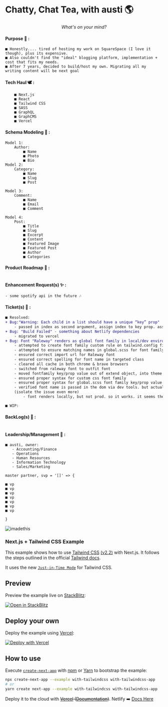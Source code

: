 # Chatty, Chat Tea, with austi   🌎

<em><div align=center> What's on your mind?</em></div>

#### Purpose 📜  : 

    ■ Honestly.... tired of hosting my work on SquareSpace (I love it though), plus its expensive. 
    ■ Also couldn't find the "ideal" blogging platform, implementation + cost that fits my needs. 
    ■ After 7 years, decided to build/host my own. Migrating all my writing content will be next goal

#### Tech Haul 🕊️ :
``` 
    ■ Next.js
    ■ React
    ■ Tailwind CSS
    ■ SASS
    ■ GraphQL
    ■ GraphCMS
    ■ Vercel
```

#### Schema Modeling 🦌 : 
```
Model 1:
    Author:
        ■ Name
        ■ Photo
        ■ Bio
Model 2:
    Category:
        ■ Name
        ■ Slug
        ■ Post
        
Model 3:
    Comment:
        ■ Name
        ■ Email
        ■ Comment

Model 4:
    Post: 
        ■ Title
        ■ Slug
        ■ Excerpt
        ■ Content
        ■ Featured Image
        ■ Featured Post
        ■ Author
        ■ Categories
```
#### Product Roadmap 🐎 :
```

```

#### Enhancement Request(s) ✨ : 
```
- some spotify api in the future 🎶

```

#### Ticket(s) 🦄 : 
```diff
■ Resolved:
+ Bug:"Warning: Each child in a list should have a unique “key” prop"
    - passed in index as second argument, assign index to key prop. assigned node to post prop
+ Bug: "Build Failed" - something about Netlify dependencies 
    - migrated to vercel
+ Bug: Font "Raleway" renders as global font family in local/dev environment. But prod renders "Playfair" as entire font family instead.
    - attempted to create font family custom rule on tailwind.config file for raleway
    - attempted to ensure matching names in global.scss for font family key/prop
    - ensured correct import url for Raleway font
    - ensured correct spelling for font name in targeted class
    - cleared all cache in both chrome & brave browsers
    - switched from raleway font to outfit font
    - moved fontfamily key/prop value out of extend object, into theme object via tailwind.config
    - ensured proper syntax for custom css font family
    - ensured proper syntax for global.scss font family key/prop value
    - verified font name is passed in the dom via dev tools. but actual font is not rendered on client
    (isolate the issue even more)
        - font renders locally, but not prod. so it works. it seems the request is being made from the client, but the request isn't being sent

■ WIP: 

```

#### BackLog(s) 👾 :
```

```

#### Leadership/Management 🏰 : 
```
■ austi, owner:
   - Accounting/Finance
   - Operations
   - Human Resources
   - Information Technology 
   - Sales/Marketing

master partner, svp = '[]' => {
   
■ vp
■ vp
■ vp
■ vp
■ vp
■ vp 
■ vp

}

```


![imadethis](https://user-images.githubusercontent.com/78833034/143502621-a0259c43-747e-4321-a909-76ff2726391f.jpg)



### Next.js + Tailwind CSS Example

This example shows how to use [Tailwind CSS](https://tailwindcss.com/) [(v2.2)](https://blog.tailwindcss.com/tailwindcss-2-2) with Next.js. It follows the steps outlined in the official [Tailwind docs](https://tailwindcss.com/docs/guides/nextjs).

It uses the new [`Just-in-Time Mode`](https://tailwindcss.com/docs/just-in-time-mode) for Tailwind CSS.

## Preview

Preview the example live on [StackBlitz](http://stackblitz.com/):

[![Open in StackBlitz](https://developer.stackblitz.com/img/open_in_stackblitz.svg)](https://stackblitz.com/github/vercel/next.js/tree/canary/examples/with-tailwindcss)

## Deploy your own

Deploy the example using [Vercel](https://vercel.com?utm_source=github&utm_medium=readme&utm_campaign=next-example):

[![Deploy with Vercel](https://vercel.com/button)](https://vercel.com/new/git/external?repository-url=https://github.com/vercel/next.js/tree/canary/examples/with-tailwindcss&project-name=with-tailwindcss&repository-name=with-tailwindcss)

## How to use

Execute [`create-next-app`](https://github.com/vercel/next.js/tree/canary/packages/create-next-app) with [npm](https://docs.npmjs.com/cli/init) or [Yarn](https://yarnpkg.com/lang/en/docs/cli/create/) to bootstrap the example:

```bash
npx create-next-app --example with-tailwindcss with-tailwindcss-app
# or
yarn create next-app --example with-tailwindcss with-tailwindcss-app
```

Deploy it to the cloud with <s>[Vercel](https://vercel.com/new?utm_source=github&utm_medium=readme&utm_campaign=next-example) ([Documentation](https://nextjs.org/docs/deployment))</s>. Netlify ➡️   [Docs Here](https://www.netlify.com/blog/2016/09/29/a-step-by-step-guide-deploying-on-netlify/)
